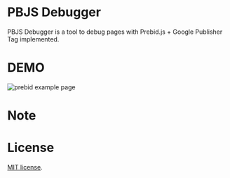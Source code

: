 # PBJS Debugger

PBJS Debugger is a tool to debug pages with Prebid.js + Google Publisher Tag implemented.

# DEMO

![prebid example page](https://i.gyazo.com/7427532e176d83d09014cda955cca4cd.png)

# Note

# License

[MIT license](https://en.wikipedia.org/wiki/MIT_License).
